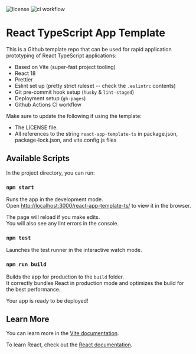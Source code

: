 ![license](https://img.shields.io/github/license/manoldonev/react-app-template-ts?style=plastic) ![ci workflow](https://github.com/manoldonev/react-app-template-ts/actions/workflows/main.yml/badge.svg)

# React TypeScript App Template

This is a Github template repo that can be used for rapid application prototyping of React TypeScript applications:

- Based on Vite (super-fast project tooling)
- React 18
- Prettier
- Eslint set up (pretty strict ruleset -- check the `.eslintrc` contents)
- Git pre-commit hook setup (`husky` & `lint-staged`)
- Deployment setup (`gh-pages`)
- Github Actions CI workflow

Make sure to update the following if using the template:

- The LICENSE file.
- All references to the string `react-app-template-ts` in package.json, package-lock.json, and vite.config.js files

## Available Scripts

In the project directory, you can run:

### `npm start`

Runs the app in the development mode.\
Open [http://localhost:3000/react-app-template-ts/](http://localhost:3000/react-app-template-ts/) to view it in the browser.

The page will reload if you make edits.\
You will also see any lint errors in the console.

### `npm test`

Launches the test runner in the interactive watch mode.

### `npm run build`

Builds the app for production to the `build` folder.\
It correctly bundles React in production mode and optimizes the build for the best performance.

Your app is ready to be deployed!

## Learn More

You can learn more in the [Vite documentation](https://vitejs.dev/guide/#getting-started).

To learn React, check out the [React documentation](https://reactjs.org/).
